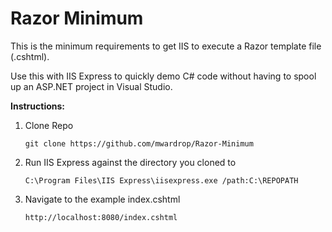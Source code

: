 Razor Minimum
==========================================

This is the minimum requirements to get IIS to execute a Razor template file (.cshtml).

Use this with IIS Express to quickly demo C# code without having to spool up an ASP.NET project in Visual Studio.

**Instructions:**

1) Clone Repo

      `git clone https://github.com/mwardrop/Razor-Minimum`
      
2) Run IIS Express against the directory you cloned to

      `C:\Program Files\IIS Express\iisexpress.exe /path:C:\REPOPATH`

3) Navigate to the example index.cshtml

      `http://localhost:8080/index.cshtml`
